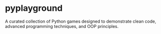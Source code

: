 # pyplayground
A curated collection of Python games designed to demonstrate clean code, advanced programming techniques, and OOP principles.

